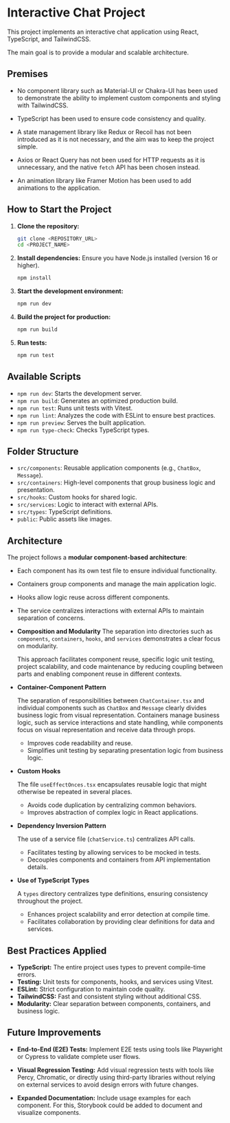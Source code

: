 # Interactive Chat Project

This project implements an interactive chat application using React, TypeScript, and TailwindCSS.

The main goal is to provide a modular and scalable architecture.

## Premises

- No component library such as Material-UI or Chakra-UI has been used to demonstrate the ability to implement custom components and styling with TailwindCSS.

- TypeScript has been used to ensure code consistency and quality.

- A state management library like Redux or Recoil has not been introduced as it is not necessary, and the aim was to keep the project simple.

- Axios or React Query has not been used for HTTP requests as it is unnecessary, and the native `fetch` API has been chosen instead.

- An animation library like Framer Motion has been used to add animations to the application.

## How to Start the Project

1. **Clone the repository:**

   ```bash
   git clone <REPOSITORY_URL>
   cd <PROJECT_NAME>
   ```

2. **Install dependencies:**
   Ensure you have Node.js installed (version 16 or higher).

   ```bash
   npm install
   ```

3. **Start the development environment:**

   ```bash
   npm run dev
   ```

4. **Build the project for production:**

   ```bash
   npm run build
   ```

5. **Run tests:**

   ```bash
   npm run test
   ```

## Available Scripts

- `npm run dev`: Starts the development server.
- `npm run build`: Generates an optimized production build.
- `npm run test`: Runs unit tests with Vitest.
- `npm run lint`: Analyzes the code with ESLint to ensure best practices.
- `npm run preview`: Serves the built application.
- `npm run type-check`: Checks TypeScript types.

## Folder Structure

- `src/components`: Reusable application components (e.g., `ChatBox`, `Message`).
- `src/containers`: High-level components that group business logic and presentation.
- `src/hooks`: Custom hooks for shared logic.
- `src/services`: Logic to interact with external APIs.
- `src/types`: TypeScript definitions.
- `public`: Public assets like images.

## Architecture

The project follows a **modular component-based architecture**:

- Each component has its own test file to ensure individual functionality.
- Containers group components and manage the main application logic.
- Hooks allow logic reuse across different components.
- The service centralizes interactions with external APIs to maintain separation of concerns.

- **Composition and Modularity**
  The separation into directories such as `components`, `containers`, `hooks`, and `services` demonstrates a clear focus on modularity.

  This approach facilitates component reuse, specific logic unit testing, project scalability, and code maintenance by reducing coupling between parts and enabling component reuse in different contexts.

- **Container-Component Pattern**

  The separation of responsibilities between `ChatContainer.tsx` and individual components such as `ChatBox` and `Message` clearly divides business logic from visual representation. Containers manage business logic, such as service interactions and state handling, while components focus on visual representation and receive data through props.

  - Improves code readability and reuse.
  - Simplifies unit testing by separating presentation logic from business logic.

- **Custom Hooks**

  The file `useEffectOnces.tsx` encapsulates reusable logic that might otherwise be repeated in several places.

  - Avoids code duplication by centralizing common behaviors.
  - Improves abstraction of complex logic in React applications.

- **Dependency Inversion Pattern**

  The use of a service file (`chatService.ts`) centralizes API calls.

  - Facilitates testing by allowing services to be mocked in tests.
  - Decouples components and containers from API implementation details.

- **Use of TypeScript Types**

  A `types` directory centralizes type definitions, ensuring consistency throughout the project.

  - Enhances project scalability and error detection at compile time.
  - Facilitates collaboration by providing clear definitions for data and services.

## Best Practices Applied

- **TypeScript:** The entire project uses types to prevent compile-time errors.
- **Testing:** Unit tests for components, hooks, and services using Vitest.
- **ESLint:** Strict configuration to maintain code quality.
- **TailwindCSS:** Fast and consistent styling without additional CSS.
- **Modularity:** Clear separation between components, containers, and business logic.

## Future Improvements

- **End-to-End (E2E) Tests:** Implement E2E tests using tools like Playwright or Cypress to validate complete user flows.

- **Visual Regression Testing:** Add visual regression tests with tools like Percy, Chromatic, or directly using third-party libraries without relying on external services to avoid design errors with future changes.

- **Expanded Documentation:** Include usage examples for each component. For this, Storybook could be added to document and visualize components.
